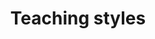 ---
link: https://diglib-legacy.amphilsoc.org/islandora/object/video%3A1676/datastream/MP4/view
title: Teaching styles
description:
interviewee: Teyanna Pierite-Simon
category: Language Reawakening
layout: video
---